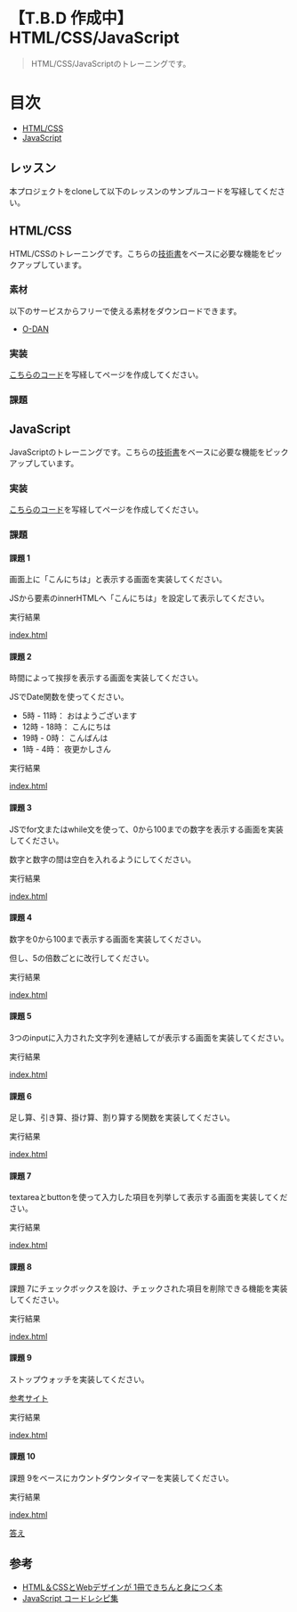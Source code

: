 # 【T.B.D 作成中】HTML/CSS/JavaScript

> HTML/CSS/JavaScriptのトレーニングです。

# 目次
- [HTML/CSS](#HTML/CSS)
- [JavaScript](#JavaScript)

## レッスン
本プロジェクトをcloneして以下のレッスンのサンプルコードを写経してください。

## HTML/CSS
HTML/CSSのトレーニングです。こちらの[技術書](https://www.amazon.co.jp/dp/B0746F9XKD/ref=dp-kindle-redirect?_encoding=UTF8&btkr=1)をベースに必要な機能をピックアップしています。

### 素材
以下のサービスからフリーで使える素材をダウンロードできます。

- [O-DAN](http://o-dan.net/ja/)

### 実装
[こちらのコード](./lesson/htmlcss/)を写経してページを作成してください。 

### 課題

## JavaScript
JavaScriptのトレーニングです。こちらの[技術書](https://www.amazon.co.jp/JavaScript-%E3%82%B3%E3%83%BC%E3%83%89%E3%83%AC%E3%82%B7%E3%83%94%E9%9B%86-%E6%A0%AA%E5%BC%8F%E4%BC%9A%E7%A4%BEICS-%E6%B1%A0%E7%94%B0%E6%B3%B0%E5%BB%B6-ebook/dp/B07N8YVCRQ)をベースに必要な機能をピックアップしています。

### 実装
[こちらのコード](./lesson/javascript/)を写経してページを作成してください。 

### 課題
#### 課題 1
画面上に「こんにちは」と表示する画面を実装してください。

JSから要素のinnerHTMLへ「こんにちは」を設定して表示してください。

実行結果

[index.html](https://programmable-school.github.io/Frontend-Training/frontend/htmlcssjs/lesson/javascript/task/1/index.html)

#### 課題 2
時間によって挨拶を表示する画面を実装してください。

JSでDate関数を使ってください。

-  5時 - 11時： おはようございます
- 12時 - 18時： こんにちは
- 19時 - 0時：  こんばんは
-  1時 - 4時：  夜更かしさん

実行結果

[index.html](https://programmable-school.github.io/Frontend-Training/frontend/htmlcssjs/lesson/javascript/task/2/index.html)

#### 課題 3
JSでfor文またはwhile文を使って、0から100までの数字を表示する画面を実装してください。

数字と数字の間は空白を入れるようにしてください。

実行結果

[index.html](https://programmable-school.github.io/Frontend-Training/frontend/htmlcssjs/lesson/javascript/task/3/index.html)

#### 課題 4
数字を0から100まで表示する画面を実装してください。

但し、5の倍数ごとに改行してください。

実行結果

[index.html](https://programmable-school.github.io/Frontend-Training/frontend/htmlcssjs/lesson/javascript/task/4/index.html)

#### 課題 5
3つのinputに入力された文字列を連結してが表示する画面を実装してください。

実行結果

[index.html](https://programmable-school.github.io/Frontend-Training/frontend/htmlcssjs/lesson/javascript/task/5/index.html)

#### 課題 6
足し算、引き算、掛け算、割り算する関数を実装してください。

実行結果

[index.html](https://programmable-school.github.io/Frontend-Training/frontend/htmlcssjs/lesson/javascript/task/6/index.html)

#### 課題 7
textareaとbuttonを使って入力した項目を列挙して表示する画面を実装してください。

実行結果

[index.html](https://programmable-school.github.io/Frontend-Training/frontend/htmlcssjs/lesson/javascript/task/7/index.html)

#### 課題 8
課題 7にチェックボックスを設け、チェックされた項目を削除できる機能を実装してください。


実行結果

[index.html](https://programmable-school.github.io/Frontend-Training/frontend/htmlcssjs/lesson/javascript/task/8/index.html)

#### 課題 9
ストップウォッチを実装してください。

[参考サイト](https://qiita.com/ryomaDsakamoto/items/c49a9d4cd2017405af1b)


実行結果

[index.html](https://programmable-school.github.io/Frontend-Training/frontend/htmlcssjs/lesson/javascript/task/9/index.html)

#### 課題 10
課題 9をベースにカウントダウンタイマーを実装してください。

実行結果

[index.html](https://programmable-school.github.io/Frontend-Training/frontend/htmlcssjs/lesson/javascript/task/10/index.html)


[答え](./lesson/javascript/task/)


## 参考
- [HTML＆CSSとWebデザインが 1冊できちんと身につく本](https://www.amazon.co.jp/dp/B0746F9XKD/ref=dp-kindle-redirect?_encoding=UTF8&btkr=1)
- [JavaScript コードレシピ集](https://www.amazon.co.jp/JavaScript-%E3%82%B3%E3%83%BC%E3%83%89%E3%83%AC%E3%82%B7%E3%83%94%E9%9B%86-%E6%A0%AA%E5%BC%8F%E4%BC%9A%E7%A4%BEICS-%E6%B1%A0%E7%94%B0%E6%B3%B0%E5%BB%B6-ebook/dp/B07N8YVCRQ)

